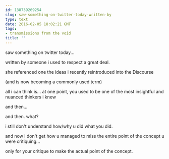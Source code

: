 ```yaml
---
id: 138739269254
slug: saw-something-on-twitter-today-written-by
type: text
date: 2016-02-05 18:02:21 GMT
tags:
- transmissions from the void
title: ''
---
```


saw something on twitter today...

written by someone i used to respect a great deal.

she referenced one the ideas i recently reintroduced into the Discourse

(and is now becoming a commonly used term)

all i can think is... at one point, you used to be one of the most insightful and nuanced thinkers i knew

and then...

and then. what?

i still don't understand how/why u did what you did.

and now i don't get how u managed to miss the entire point of the concept u were critiquing...

only for your critique to make the actual point of the concept.